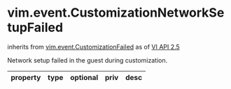 vim.event.CustomizationNetworkSetupFailed
=========================================
inherits from [vim.event.CustomizationFailed](docs/vim.event.CustomizationFailed.md)
as of [VI API 2.5](vim.version.md#vim.version.version2)


Network setup failed in the guest during customization.

| property | type | optional | priv | desc |
|:---------|:-----|:---------|:-----|:-----|


